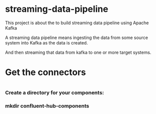# streaming-data-pipeline
This project is about the to build streaming data pipeline using Apache Kafka

A streaming data pipeline means ingesting the data from some source system into Kafka as the data is created.

And then streaming that data from kafka to one or more target systems.

<h1>
Get the connectors
<h1>
<h3>Create a directory for your components:<h3>
<p>mkdir confluent-hub-components</p>